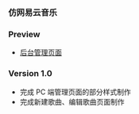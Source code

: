 ### 仿网易云音乐

### Preview

- [后台管理页面](http://captaininphw.xyz/NeteaseMusic/)

### Version 1.0

- 完成 PC 端管理页面的部分样式制作
- 完成新建歌曲、编辑歌曲页面制作

